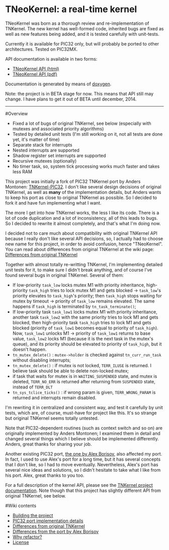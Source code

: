 TNeoKernel: a real-time kernel
==============

TNeoKernel was born as a thorough review and re-implementation of TNKernel. The new kernel has well-formed code, inherited bugs are fixed as well as new features being added, and it is tested carefully with unit-tests.

Currently it is available for PIC32 only, but will probably be ported to other architectures. Tested on PIC32MX.

API documentation is available in two forms:

  * [TNeoKernel API (html)](http://goo.gl/lIj4v8)
  * [TNeoKernel API (pdf)](http://goo.gl/njlB6U)

Documentation is generated by means of [doxygen](http://goo.gl/RQHRYr).

Note: the project is in BETA stage for now. This means that API still may change. I have plans to get it out of BETA until december, 2014.

--------------

#Overview

  * Fixed a lot of bugs of original TNKernel, see below (especially with mutexes and associated priority algorithms)
  * Tested by detailed unit tests (I'm still working on it, not all tests are done yet, it's matter of time)
  * Separate stack for interrupts
  * Nested interrupts are supported
  * Shadow register set interrupts are supported
  * Recursive mutexes (optionally)
  * No timer task, so, system tick processing works much faster and takes less RAM

This project was initially a fork of PIC32 TNKernel port by Anders Montonen: [TNKernel-PIC32](https://github.com/andersm/TNKernel-PIC32 "TNKernel-PIC32"). I don't like several design decisions of original TNKernel, as well as **many** of the implementation details, but Anders wants to keep his port as close to original TNKernel as possible. So I decided to fork it and have fun implementing what I want.

The more I get into how TNKernel works, the less I like its code. There is a lot of code duplication and a lot of inconsistency, all of this leads to bugs. So I decided to rewrite it almost completely, and that's what I'm doing now.

I decided not to care much about compatibility with original TNKernel API because I really don't like several API decisions, so, I actually had to choose new name for this project, in order to avoid confusion, hence "TNeoKernel". You can read about differences from original TNKernel at the wiki page: [Differences from original TNKernel](/dfrank/tneokernel/wiki/diff_orig_tnkernel)

Together with almost totally re-writting TNKernel, I'm implementing detailed unit tests for it, to make sure I didn't break anything, and of course I've found several bugs in original TNKernel. Several of them:

  * If low-priority `task_low` locks mutex M1 with priority inheritance, high-priority `task_high` tries to lock mutex M1 and gets blocked -> `task_low`'s priority elevates to `task_high`'s priority; then `task_high` stops waiting for mutex by timeout -> priority of `task_low` remains elevated. The same happens if `task_high` is terminated by `tn_task_terminate()`;
  * If low-priority task `task_low1` locks mutex M1 with priority inheritance, another task `task_low2` with the same priority tries to lock M1 and gets blocked, then high-priority task `task_high` tries to lock M1 and gets blocked (priority of `task_low1` becomes equal to priority of `task_high`). Now, `task_low1` unlocks M1 -> priority of `task_low1` returns to base value, `task_low2` locks M1 (because it is the next task in the mutex's queue), and its priority should be elevated to priority of `task_high`, but it doesn't happen.
  * `tn_mutex_delete()` : `mutex->holder` is checked against `tn_curr_run_task` without disabling interrupts;
  * `tn_mutex_delete()` : if mutex is not locked, `TERR_ILUSE` is returned. I believe task should be able to delete non-locked mutex;
  * if task that waits for mutex is in `WAITING_SUSPENDED` state, and mutex is deleted, `TERR_NO_ERR` is returned after returning from `SUSPENDED` state, instead of `TERR_DLT`
  * `tn_sys_tclice_ticks()` : if wrong param is given, `TERR_WRONG_PARAM` is returned and interrupts remain disabled.

I'm rewriting it in centralized and consistent way, and test it carefully by unit tests, which are, of course, must-have for project like this. It's so strange but original TNKernel seems totally untested.

Note that PIC32-dependent routines (such as context switch and so on) are originally implemented by Anders Montonen; I examined them in detail and changed several things which I believe should be implemented differently. Anders, great thanks for sharing your job.

Another existing PIC32 port, [the one by Alex Borisov](http://www.tnkernel.com/tn_port_pic24_dsPIC_PIC32.html), also affected my port. In fact, I used to use Alex's port for a long time, but it has several concepts that I don't like, so I had to move eventually. Nevertheless, Alex's port has several nice ideas and solutions, so I didn't hesitate to take what I like from his port. Alex, great thanks to you too.

For a full description of the kernel API, please see the [TNKernel project documentation](http://www.tnkernel.com/tn_description.html "TNKernel project documentation"). Note though that this project has slightly different API from original TNKernel, see below.

#Wiki contents

  * [Building the project](/dfrank/tneokernel/wiki/building)
  * [PIC32 port implementation details](/dfrank/tneokernel/wiki/pic32_details)
  * [Differences from original TNKernel](/dfrank/tneokernel/wiki/diff_orig_tnkernel)
  * [Differences from the port by Alex Borisov](/dfrank/tneokernel/wiki/diff_alexb_tnkernel)
  * [Why refactor?](/dfrank/tneokernel/wiki/why_refactor)
  * [License](/dfrank/tneokernel/wiki/license)
